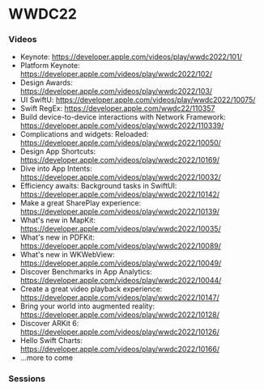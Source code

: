# WWDC22

### Videos
- Keynote: https://developer.apple.com/videos/play/wwdc2022/101/ 
- Platform Keynote: https://developer.apple.com/videos/play/wwdc2022/102/ 
- Design Awards: https://developer.apple.com/videos/play/wwdc2022/103/ 
- UI SwiftU: https://developer.apple.com/videos/play/wwdc2022/10075/ 
- Swift RegEx: https://developer.apple.com/wwdc22/110357 
- Build device-to-device interactions with Network Framework: https://developer.apple.com/videos/play/wwdc2022/110339/
- Complications and widgets: Reloaded: https://developer.apple.com/videos/play/wwdc2022/10050/
- Design App Shortcuts: https://developer.apple.com/videos/play/wwdc2022/10169/
- Dive into App Intents: https://developer.apple.com/videos/play/wwdc2022/10032/
- Efficiency awaits: Background tasks in SwiftUI: https://developer.apple.com/videos/play/wwdc2022/10142/
- Make a great SharePlay experience: https://developer.apple.com/videos/play/wwdc2022/10139/
- What's new in MapKit: https://developer.apple.com/videos/play/wwdc2022/10035/
- What's new in PDFKit: https://developer.apple.com/videos/play/wwdc2022/10089/
- What's new in WKWebView: https://developer.apple.com/videos/play/wwdc2022/10049/
- Discover Benchmarks in App Analytics: https://developer.apple.com/videos/play/wwdc2022/10044/
- Create a great video playback experience: https://developer.apple.com/videos/play/wwdc2022/10147/
- Bring your world into augmented reality: https://developer.apple.com/videos/play/wwdc2022/10128/
- Discover ARKit 6: https://developer.apple.com/videos/play/wwdc2022/10126/
- Hello Swift Charts: https://developer.apple.com/videos/play/wwdc2022/10166/
- ...more to come

### Sessions
